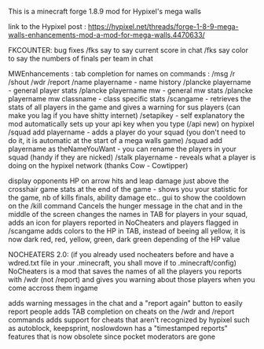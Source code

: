 This is a minecraft forge 1.8.9 mod for Hypixel's mega walls

link to the Hypixel post : https://hypixel.net/threads/forge-1-8-9-mega-walls-enhancements-mod-a-mod-for-mega-walls.4470633/

FKCOUNTER:
bug fixes
/fks say to say current score in chat
/fks say color to say the numbers of finals per team in chat

MWEnhancements :
tab completion for names on commands : /msg /r /shout /wdr /report
/name playername - name history
/plancke playername - general player stats
/plancke playername mw - general mw stats
/plancke playername mw classname - class specific stats
/scangame - retrieves the stats of all players in the game and gives a warning for sus players (can make you lag if you have shitty internet)
/setapikey <your API key> - self explanatory
the mod automatically sets up your api key when you type (/api new) on hypixel
/squad add playername - adds a player do your squad (you don't need to do it, it is automatic at the start of a mega walls game)
/squad add playername as theNameYouWant - you can rename the players in your squad (handy if they are nicked)
/stalk playername - reveals what a player is doing on the hypixel network (thanks Cow - Cowtipper)

display opponents HP on arrow hits and leap damage just above the crosshair
game stats at the end of the game - shows you your statistic for the game, nb of kills finals, ability damage etc..
gui to show the cooldown on the /kill command
Cancels the hunger message in the chat and in the middle of the screen
changes the names in TAB for players in your squad, adds an icon for players reported in NoCheaters and players flagged in /scangame
adds colors to the HP in TAB, instead of beeing all yellow, it is now dark red, red, yellow, green, dark green depending of the HP value

NOCHEATERS 2.0:
(if you already used nocheaters before and have a wdred.txt file in your .minecraft, you shall move if to .minecraft/config)
NoCheaters is a mod that saves the names of all the players you reports with /wdr (not /report) and gives you warning about those players when you come accross them ingame

adds warning messages in the chat and a "report again" button to easily report people
adds TAB completion on cheats on the /wdr and /report commands
adds support for cheats that aren't recognized by hypixel such as autoblock, keepsprint, noslowdown
has a "timestamped reports" features that is now obsolete since pocket moderators are gone



